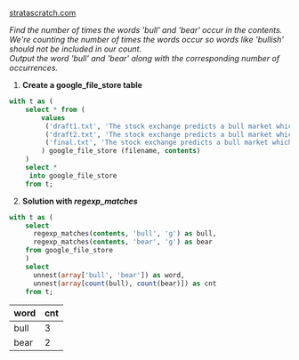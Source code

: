 [stratascratch.com](https://platform.stratascratch.com/coding/9814-counting-instances-in-text?code_type=1)  

*Find the number of times the words 'bull' and 'bear' occur in the contents.*  
*We're counting the number of times the words occur so words like 'bullish' should not be included in our count.*  
*Output the word 'bull' and 'bear' along with the corresponding number of occurrences.*  

1. **Create a google_file_store table**

```sql
with t as (
	select * from (
		values
		 ('draft1.txt', 'The stock exchange predicts a bull market which would make many investors happy'),
		 ('draft2.txt', 'The stock exchange predicts a bull market which would make many investors happy, but analysts warn of possibility of too much optimism and that in fact we are awaiting a bear mark'),
		 ('final.txt', 'The stock exchange predicts a bull market which would make many investors happy, but analysts warn of possibility of too much optimism and that in fact we are awaiting a bear market. As always predicting the future market is an uncertain game and all investors should follow their instincts and best practices')
		) google_file_store (filename, contents)
	)
	select * 
	 into google_file_store 
	from t;
```

2. **Solution with *regexp_matches***

```sql
with t as (
	select 
	  regexp_matches(contents, 'bull', 'g') as bull,
	  regexp_matches(contents, 'bear', 'g') as bear
	from google_file_store
	)
	select 
	  unnest(array['bull', 'bear']) as word,
	  unnest(array[count(bull), count(bear)]) as cnt
	from t;
```

|  word   | cnt |   
|---------|-----|
|bull	  |  3  |
|bear	  |  2  |